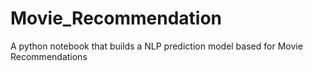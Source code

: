 # Movie_Recommendation
A python notebook that builds a NLP prediction model based for Movie Recommendations
